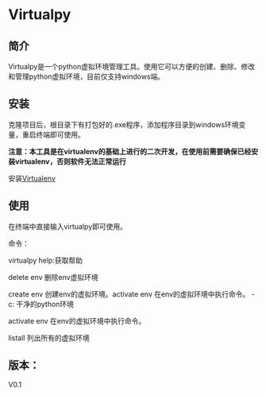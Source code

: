 # Virtualpy

## 简介

Virtualpy是一个python虚拟环境管理工具。使用它可以方便的创建、删除、修改和管理python虚拟环境，目前仅支持windows端。

## 安装

克隆项目后，根目录下有打包好的.exe程序，添加程序目录到windows环境变量，重启终端即可使用。

**注意：本工具是在virtualenv的基础上进行的二次开发，在使用前需要确保已经安装virtualenv，否则软件无法正常运行**

安装[Virtualenv](https://virtualenv.pypa.io)

## 使用

在终端中直接输入virtualpy即可使用。

命令：

virtualpy help:获取帮助

delete env   删除env虚拟环境

create env   创建env的虚拟环境。activate env 在env的虚拟环境中执行命令。
   	-c: 干净的python环境

activate env 在env的虚拟环境中执行命令。

listall      列出所有的虚拟环境

## 版本：

V0.1


